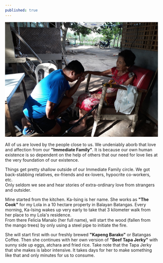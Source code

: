 ```yaml
---
published: true
---
```

![Kitchen](/images/Ka-Ising.jpg)

All of us are loved by the people close to us. We undeniably aborb that love and affection from our **"Immediate Family"**. It is because our own human existence is so dependent on the help of others that our need for love lies at the very foundation of our existence.

Things get pretty shallow outside of our Immediate Family circle. We got back-stabbing relatives, ex-friends and ex-lovers, hypocrite co-workers, etc.   
Only seldom we see and hear stories of extra-ordinary love from strangers and outsider. 

Mine started from the kitchen. Ka-Ising is her name. She works as **"The Cook"** for my Lola in a 10 hectare property in Balayan Batangas. Every morning, Ka-Ising wakes up very early to take that 3 kilometer walk from her place to my Lola's residence.   
From there Felicia Manalo (her full name), will start the wood (fallen from the mango trees) by only using a steel pipe to initiate the fire.

She will start first with our freshly brewed **"Kapeng Barako"** or Batangas Coffee. Then she continues with her own version of **"Beef Tapa Jerky"** with sunny side up eggs, atchara and fried rice. Take note that the Tapa Jerky that she makes is labor intensive. It takes days for her to make something like that and only minutes for us to consume.   